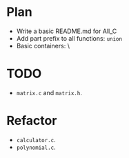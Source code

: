 # Plan

+ Write a basic README.md for All_C
+ Add part prefix to all functions: `union`
+ Basic containers: \



# TODO
+ `matrix.c` and `matrix.h`.

# Refactor
+ `calculator.c`.
+ `polynomial.c`.